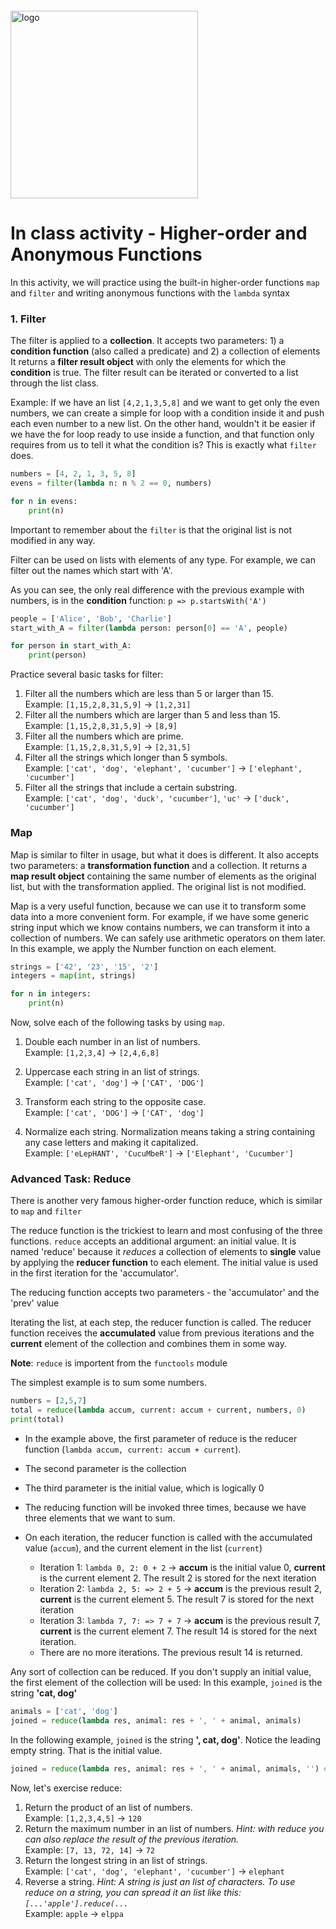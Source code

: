 <img src="https://webassets.telerikacademy.com/images/default-source/logos/telerik-academy.svg)" alt="logo" width="300px" style="margin-top: 20px;"/>

# In class activity - Higher-order and Anonymous Functions

In this activity, we will practice using the built-in higher-order functions `map` and `filter` and writing anonymous functions with the `lambda` syntax

### 1. Filter

The filter is applied to a **collection**. It accepts two parameters: 1) a **condition function** (also called a predicate) and 2) a collection of elements It returns a **filter result object** with only the elements for which the **condition** is true. The filter result can be iterated or converted to a list through the list class. 

Example: If we have an list `[4,2,1,3,5,8]` and we want to get only the even numbers, we can create a simple for loop with a condition inside it and push each even number to a new list. On the other hand, wouldn't it be easier if we have the for loop ready to use inside a function, and that function only requires from us to tell it what the condition is? This is exactly what `filter` does.

```python
numbers = [4, 2, 1, 3, 5, 8]
evens = filter(lambda n: n % 2 == 0, numbers)

for n in evens:
    print(n)
```

Important to remember about the `filter` is that the original list is not modified in any way.



Filter can be used on lists with elements of any type. For example, we can filter out the names which start with 'A'.

As you can see, the only real difference with the previous example with numbers, is in the **condition** function: `p => p.startsWith('A')`

```python
people = ['Alice', 'Bob', 'Charlie']
start_with_A = filter(lambda person: person[0] == 'A', people)

for person in start_with_A:
    print(person)
```

Practice several basic tasks for filter:
1. Filter all the numbers which are less than 5 or larger than 15.  
    Example: `[1,15,2,8,31,5,9]` -> `[1,2,31]`
1. Filter all the numbers which are larger than 5 and less than 15.  
    Example: `[1,15,2,8,31,5,9]` ->  `[8,9]`
1. Filter all the numbers which are prime.  
    Example: `[1,15,2,8,31,5,9]` -> `[2,31,5]`
1. Filter all the strings which longer than 5 symbols.  
    Example: `['cat', 'dog', 'elephant', 'cucumber']` -> `['elephant', 'cucumber']`
1. Filter all the strings that include a certain substring.  
    Example: `['cat', 'dog', 'duck', 'cucumber']`, `'uc'` -> `['duck', 'cucumber']`


### Map

Map is similar to filter in usage, but what it does is different. It also accepts two parameters: a **transformation function** and a collection. It returns a **map result object** containing the same number of elements as the original list, but with the transformation applied. The original list is not modified.

Map is a very useful function, because we can use it to transform some data into a more convenient form. For example, if we have some generic string input which we know contains numbers, we can transform it into a collection of numbers. We can safely use arithmetic operators on them later. In this example, we apply the Number function on each element.

```python
strings = ['42', '23', '15', '2'] 
integers = map(int, strings)

for n in integers:
    print(n)
```

Now, solve each of the following tasks by using `map`. 


1. Double each number in an list of numbers.  
    Example: `[1,2,3,4]` -> `[2,4,6,8]`
    
1. Uppercase each string in an list of strings.  
    Example: `['cat', 'dog']` -> `['CAT', 'DOG']`
    
1. Transform each string to the opposite case.  
    Example: `['cat', 'DOG']` -> `['CAT', 'dog']`
    
1. Normalize each string. Normalization means taking a string containing any case letters and making it capitalized.  
    Example: `['eLepHANT', 'CucuMbeR']` -> `['Elephant', 'Cucumber']`
    

### Advanced Task: Reduce

There is another very famous higher-order function reduce, which is similar to `map` and `filter`

The reduce function is the trickiest to learn and most confusing of the three functions. `reduce` accepts an additional argument: an initial value. It is named 'reduce' because it *reduces* a collection of elements to **single** value by applying the **reducer function** to each element. The initial value is used in the first iteration for the 'accumulator'.

The reducing function accepts two parameters - the 'accumulator' and the 'prev' value

Iterating the list, at each step, the reducer function is called. The reducer function receives the **accumulated** value from previous iterations and the **current** element of the collection and combines them in some way.

**Note**: `reduce` is importent from the `functools` module

The simplest example is to sum some numbers. 
```python
numbers = [2,5,7]
total = reduce(lambda accum, current: accum + current, numbers, 0)
print(total)
```
- In the example above, the first parameter of reduce is the reducer function (`lambda accum, current: accum + current`).
- The second parameter is the collection
- The third parameter is the initial value, which is logically 0

- The reducing function will be invoked three times, because we have three elements that we want to sum.
- On each iteration, the reducer function is called with the accumulated value (`accum`), and the current element in the list (`current`)
    - Iteration 1: `lambda 0, 2: 0 + 2` -> **accum** is the initial value 0, **current** is the current element 2. The result 2 is stored for the next iteration
    - Iteration 2: `lambda 2, 5: => 2 + 5` -> **accum** is the previous result 2, **current** is the current element 5. The result 7 is stored for the next iteration
    - Iteration 3: `lambda 7, 7: => 7 + 7` -> **accum** is the previous result 7, **current** is the current element 7. The result 14 is stored for the next iteration.
    - There are no more iterations. The previous result 14 is returned.

Any sort of collection can be reduced. If you don't supply an initial value, the first element of the collection will be used:
In this example, `joined` is the string **'cat, dog'**

```python
animals = ['cat', 'dog']
joined = reduce(lambda res, animal: res + ', ' + animal, animals)
```

In the following example, `joined` is the string **', cat, dog'**. Notice the leading empty string. That is the initial value.

```python
joined = reduce(lambda res, animal: res + ', ' + animal, animals, '') # with initial value
```

Now, let's exercise reduce:
1. Return the product of an list of numbers.  
    Example: `[1,2,3,4,5]` -> `120`
1. Return the maximum number in an list of numbers. *Hint: with reduce you can also replace the result of the previous iteration.*  
    Example: `[7, 13, 72, 14]` -> `72`
1. Return the longest string in an list of strings.   
    Example: `['cat', 'dog', 'elephant', 'cucumber']` -> `elephant`  
1. Reverse a string. *Hint: A string is just an list of characters. To use reduce on a string, you can spread it an list like this: `[...'apple'].reduce(...`*    
    Example: `apple` -> `elppa`

